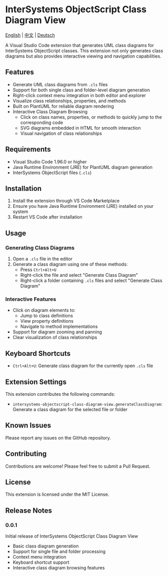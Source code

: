 # InterSystems ObjectScript Class Diagram View

[English](README.md) | [中文](README.zh-CN.md) | [Deutsch](README.de-DE.md)

A Visual Studio Code extension that generates UML class diagrams for InterSystems ObjectScript classes. This extension not only generates class diagrams but also provides interactive viewing and navigation capabilities.

## Features

- Generate UML class diagrams from `.cls` files
- Support for both single class and folder-level diagram generation
- Right-click context menu integration in both editor and explorer
- Visualize class relationships, properties, and methods
- Built on PlantUML for reliable diagram rendering
- Interactive Class Diagram Browsing
  - Click on class names, properties, or methods to quickly jump to the corresponding code
  - SVG diagrams embedded in HTML for smooth interaction
  - Visual navigation of class relationships

## Requirements

- Visual Studio Code 1.96.0 or higher
- Java Runtime Environment (JRE) for PlantUML diagram generation
- InterSystems ObjectScript files (`.cls`)

## Installation

1. Install the extension through VS Code Marketplace
2. Ensure you have Java Runtime Environment (JRE) installed on your system
3. Restart VS Code after installation

## Usage

### Generating Class Diagrams
1. Open a `.cls` file in the editor
2. Generate a class diagram using one of these methods:
   - Press `Ctrl+Alt+U`
   - Right-click the file and select "Generate Class Diagram"
   - Right-click a folder containing `.cls` files and select "Generate Class Diagram"

### Interactive Features
- Click on diagram elements to:
  - Jump to class definitions
  - View property definitions
  - Navigate to method implementations
- Support for diagram zooming and panning
- Clear visualization of class relationships

## Keyboard Shortcuts

- `Ctrl+Alt+U`: Generate class diagram for the currently open `.cls` file

## Extension Settings

This extension contributes the following commands:

* `intersystems-objectscript-class-diagram-view.generateClassDiagram`: Generate a class diagram for the selected file or folder

## Known Issues

Please report any issues on the GitHub repository.

## Contributing

Contributions are welcome! Please feel free to submit a Pull Request.

## License

This extension is licensed under the MIT License.

## Release Notes

### 0.0.1

Initial release of InterSystems ObjectScript Class Diagram View
- Basic class diagram generation
- Support for single file and folder processing
- Context menu integration
- Keyboard shortcut support
- Interactive class diagram browsing features

